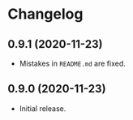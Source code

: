 # Changelog

## 0.9.1 (2020-11-23)

- Mistakes in `README.md` are fixed.

## 0.9.0 (2020-11-23)

- Initial release.
